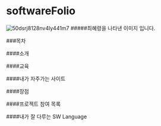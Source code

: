 # softwareFolio
        
        
![50dsrj8128nv4ly441m7](https://user-images.githubusercontent.com/50656146/123883415-f1774200-d983-11eb-9ff6-a1f221cba713.jpg)
#####최혜령을 나타낸 이미지 입니다.

###목차

####소개

####교육

####내가 자주가는 사이트

####장점

####프로젝트 참여 목록

####내가 잘 다루는 SW Language
